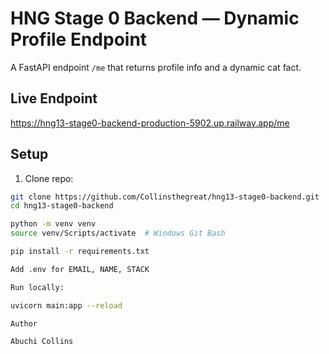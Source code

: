 # HNG Stage 0 Backend — Dynamic Profile Endpoint

A FastAPI endpoint `/me` that returns profile info and a dynamic cat fact.

## Live Endpoint
https://hng13-stage0-backend-production-5902.up.railway.app/me

## Setup
1. Clone repo:
```bash
git clone https://github.com/Collinsthegreat/hng13-stage0-backend.git
cd hng13-stage0-backend

python -m venv venv
source venv/Scripts/activate  # Windows Git Bash

pip install -r requirements.txt

Add .env for EMAIL, NAME, STACK

Run locally:

uvicorn main:app --reload

Author

Abuchi Collins